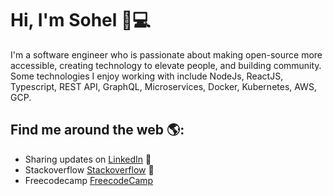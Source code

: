 # Hi, I'm Sohel 🏾‍💻

I'm a software engineer who is passionate about making open-source more accessible, creating technology to elevate people, and building community. Some technologies I enjoy working with include NodeJs, ReactJS, Typescript, REST API, GraphQL, Microservices, Docker, Kubernetes, AWS, GCP.

## Find me around the web 🌎:
- Sharing updates on <a href="https://www.linkedin.com/in/iamsohel/">LinkedIn</a> 💼
- Stackoverflow <a href="https://stackoverflow.com/users/4423249/iamsohel"> Stackoverflow</a> 🏓
- Freecodecamp <a href="https://www.freecodecamp.org/iamsohel"> FreecodeCamp</a> 
